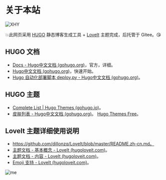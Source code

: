 # 关于本站


![XHY](XHY.png)



:boom:此网页采用 [HUGO](https://gohugo.io/) 静态博客生成工具 + [LoveIt](https://github.com/dillonzq/LoveIt) 主题完成，后托管于 Gitee。:kissing_heart:

## HUGO 文档

- [Docs - Hugo中文文档 (gohugo.org)](https://www.gohugo.org/doc/)，官方，详细。
- [Hugo中文文档 (gohugo.org)](https://www.gohugo.org/)，快速开始。
- [Hugo 自动化部署脚本 deploy.py - Hugo中文文档 (gohugo.org)](https://www.gohugo.org/2015/11/21/hugo-deploy-script/)。

## HUGO 主题

- [Complete List | Hugo Themes (gohugo.io)](https://themes.gohugo.io/)。
- [皮肤列表 - Hugo中文文档 (gohugo.org)](https://www.gohugo.org/theme/)。
  [Hugo Themes Free](https://hugothemesfree.com/)。

## LoveIt 主题详细使用说明

- https://github.com/dillonzq/LoveIt/blob/master/README.zh-cn.md。
- [主题文档 - 基本概念 - LoveIt (hugoloveit.com)](https://hugoloveit.com/zh-cn/theme-documentation-basics/)。
- [主题文档 - 内容 - LoveIt (hugoloveit.com)](https://hugoloveit.com/zh-cn/theme-documentation-content/)。
- [Emoji 支持 - LoveIt (hugoloveit.com)](https://hugoloveit.com/zh-cn/emoji-support/)。

![me](me.png)
